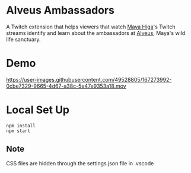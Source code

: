 # Alveus Ambassadors

A Twitch extension that helps viewers that watch [Maya Higa](https://www.twitch.tv/maya)'s Twitch streams identify and learn about the ambassadors at [Alveus](https://www.alveussanctuary.org/), Maya's wild life sanctuary.

# Demo



https://user-images.githubusercontent.com/49528805/167273992-0cbe7329-9665-4d67-a38c-5e47e9353a18.mov



# Local Set Up

    npm install
    npm start

## Note

CSS files are hidden through the settings.json file in .vscode
